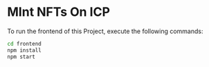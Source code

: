 # MInt NFTs On ICP


To run the frontend of this Project, execute the following commands:

```bash
cd frontend
npm install
npm start
